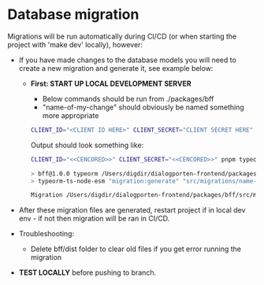 # Database migration

Migrations will be run automatically during CI/CD (or when starting the project with 'make dev' locally), however:

- If you have made changes to the database models you will need to create a new migration and generate it, see example below:
  
  - **First: START UP LOCAL DEVELOPMENT SERVER**
  
    - Below commands should be run from ./packages/bff
    - "name-of-my-change" should obviously be named something more appropriate
  

    ```sh
    CLIENT_ID="<CLIENT ID HERE>" CLIENT_SECRET="CLIENT SECRET HERE" pnpm typeorm migration:generate src/migrations/name-of-my-change --dataSource src/data-source.ts
    ```

      Output should look something like:
    ```sh
    CLIENT_ID="<<CENCORED>>" CLIENT_SECRET="<<CENCORED>>" pnpm typeorm migration:generate src/migrations/name-of-my-change --dataSource src/data-source.ts

    > bff@1.0.0 typeorm /Users/digdir/dialogporten-frontend/packages/bff
    > typeorm-ts-node-esm "migration:generate" "src/migrations/name-of-my-change" "--dataSource" "src/data-source.ts"

    Migration /Users/digdir/dialogporten-frontend/packages/bff/src/migrations/1737028371799-name-of-my-change.ts has been generated successfully.
    ```
- After these migration files are generated, restart project if in local dev env - if not then migration will be ran in CI/CD.

- Troubleshooting:
  - Delete bff/dist folder to clear old files if you get error running the migration
- **TEST LOCALLY** before pushing to branch.

